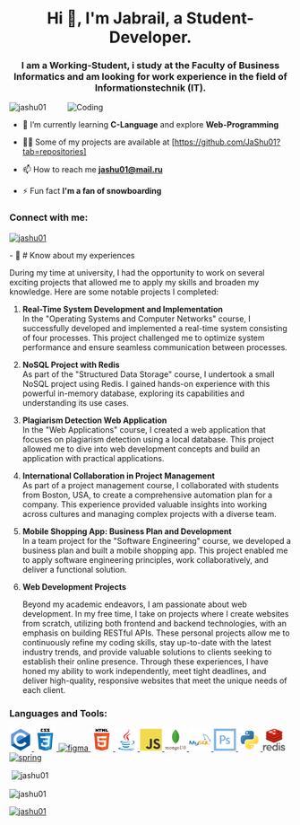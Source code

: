 <h1 align="center">Hi 👋, I'm Jabrail, a Student-Developer. </h1>
<h3 align="center">I am a Working-Student, i study at the Faculty of Business Informatics and am looking for work experience in the field of Informationstechnik (IT).</h3>
<img align="right" alt="Coding" width="400" src="https://cdn.dribbble.com/users/1162077/screenshots/3848914/programmer.gif">
<p align="left"> <img src="https://komarev.com/ghpvc/?username=jashu01&label=Profile%20views&color=0e75b6&style=flat" alt="jashu01" /> </p>





- 🌱 I’m currently learning **C-Language** and explore **Web-Programming**

- 👨‍💻 Some of my projects are available at [https://github.com/JaShu01?tab=repositories]

- 📫 How to reach me **jashu01@mail.ru**

- ⚡ Fun fact **I'm a fan of snowboarding**

<h3 align="left">Connect with me:</h3>
<p align="left">
<a href="https://instagram.com/jashu01" target="blank"><img align="center" src="https://raw.githubusercontent.com/rahuldkjain/github-profile-readme-generator/master/src/images/icons/Social/instagram.svg" alt="jashu01" height="30" width="40" /></a>
</p>
- 📄 # Know about my experiences

During my time at university, I had the opportunity to work on several exciting projects that allowed me to apply my skills and broaden my knowledge. Here are some notable projects I completed:

1. **Real-Time System Development and Implementation**  
   In the "Operating Systems and Computer Networks" course, I successfully developed and implemented a real-time system consisting of four processes. This project challenged me to optimize system performance and ensure seamless communication between processes.

2. **NoSQL Project with Redis**  
   As part of the "Structured Data Storage" course, I undertook a small NoSQL project using Redis. I gained hands-on experience with this powerful in-memory database, exploring its capabilities and understanding its use cases.

3. **Plagiarism Detection Web Application**  
   In the "Web Applications" course, I created a web application that focuses on plagiarism detection using a local database. This project allowed me to dive into web development concepts and build an application with practical applications.

4. **International Collaboration in Project Management**  
   As part of a project management course, I collaborated with students from Boston, USA, to create a comprehensive automation plan for a company. This experience provided valuable insights into working across cultures and managing complex projects with a diverse team.

5. **Mobile Shopping App: Business Plan and Development**  
   In a team project for the "Software Engineering" course, we developed a business plan and built a mobile shopping app. This project enabled me to apply software engineering principles, work collaboratively, and deliver a functional solution.
6. **Web Development Projects**

    Beyond my academic endeavors, I am passionate about web development. In my free time, I take on projects where I create websites from scratch, utilizing both frontend and backend technologies, with an emphasis on building RESTful APIs. These personal projects allow me to continuously refine my coding skills, stay up-to-date with the latest industry trends, and provide valuable solutions to clients seeking to establish their online presence. Through these experiences, I have honed my ability to work independently, meet tight deadlines, and deliver high-quality, responsive websites that meet the unique needs of each client.



<h3 align="left">Languages and Tools:</h3>
<p align="left"> <a href="https://www.cprogramming.com/" target="_blank" rel="noreferrer"> <img src="https://raw.githubusercontent.com/devicons/devicon/master/icons/c/c-original.svg" alt="c" width="40" height="40"/> </a> <a href="https://www.w3schools.com/css/" target="_blank" rel="noreferrer"> <img src="https://raw.githubusercontent.com/devicons/devicon/master/icons/css3/css3-original-wordmark.svg" alt="css3" width="40" height="40"/> </a> <a href="https://www.figma.com/" target="_blank" rel="noreferrer"> <img src="https://www.vectorlogo.zone/logos/figma/figma-icon.svg" alt="figma" width="40" height="40"/> </a> <a href="https://www.w3.org/html/" target="_blank" rel="noreferrer"> <img src="https://raw.githubusercontent.com/devicons/devicon/master/icons/html5/html5-original-wordmark.svg" alt="html5" width="40" height="40"/> </a> <a href="https://www.java.com" target="_blank" rel="noreferrer"> <img src="https://raw.githubusercontent.com/devicons/devicon/master/icons/java/java-original.svg" alt="java" width="40" height="40"/> </a> <a href="https://developer.mozilla.org/en-US/docs/Web/JavaScript" target="_blank" rel="noreferrer"> <img src="https://raw.githubusercontent.com/devicons/devicon/master/icons/javascript/javascript-original.svg" alt="javascript" width="40" height="40"/> </a> <a href="https://www.mongodb.com/" target="_blank" rel="noreferrer"> <img src="https://raw.githubusercontent.com/devicons/devicon/master/icons/mongodb/mongodb-original-wordmark.svg" alt="mongodb" width="40" height="40"/> </a> <a href="https://www.mysql.com/" target="_blank" rel="noreferrer"> <img src="https://raw.githubusercontent.com/devicons/devicon/master/icons/mysql/mysql-original-wordmark.svg" alt="mysql" width="40" height="40"/> </a> <a href="https://www.photoshop.com/en" target="_blank" rel="noreferrer"> <img src="https://raw.githubusercontent.com/devicons/devicon/master/icons/photoshop/photoshop-line.svg" alt="photoshop" width="40" height="40"/> </a> <a href="https://www.python.org" target="_blank" rel="noreferrer"> <img src="https://raw.githubusercontent.com/devicons/devicon/master/icons/python/python-original.svg" alt="python" width="40" height="40"/> </a> <a href="https://redis.io" target="_blank" rel="noreferrer"> <img src="https://raw.githubusercontent.com/devicons/devicon/master/icons/redis/redis-original-wordmark.svg" alt="redis" width="40" height="40"/> </a> <a href="https://spring.io/" target="_blank" rel="noreferrer"> <img src="https://www.vectorlogo.zone/logos/springio/springio-icon.svg" alt="spring" width="40" height="40"/> </a> </p>



<p>&nbsp;<img align="center" src="https://github-readme-stats.vercel.app/api?username=jashu01&show_icons=true&locale=en" alt="jashu01" /></p>

<p><img align="center" src="https://github-readme-streak-stats.herokuapp.com/?user=jashu01&" alt="jashu01" /></p>
<p align="left"> <a href="https://github.com/ryo-ma/github-profile-trophy"><img src="https://github-profile-trophy.vercel.app/?username=jashu01" alt="jashu01" /></a> </p>

